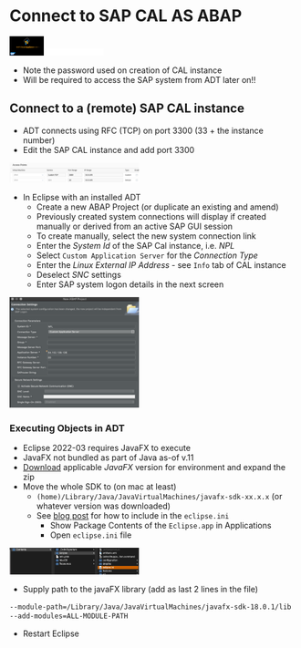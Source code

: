 # Connect to SAP CAL AS ABAP

<img src="https://github.com/aawa69/Notes/blob/main/SAP/Dev_Setup/Eclipse/images/sapcalimg.png" width="12%">

<img src="https://github.com/aawa69/Notes/blob/main/SAP/Dev_Setup/Eclipse/images/caution.svg" width="20%">

- Note the password used on creation of CAL instance
- Will be required to access the SAP system from ADT later on!!

## Connect to a (remote) SAP CAL instance

- ADT connects using RFC (TCP) on port 3300 (33 + the instance number)
- Edit the SAP CAL instance and add port 3300

<img src="https://github.com/aawa69/Notes/blob/main/SAP/Dev_Setup/Eclipse/images/port3300.png" width="45%">
  
- In Eclipse with an installed ADT
  - Create a new ABAP Project (or duplicate an existing and amend)
  - Previously created system connections will display if created manually or derived from an active SAP GUI session
  - To create manually, select the new system connection link
  - Enter the _System Id_ of the SAP Cal instance, i.e. *_NPL_*
  - Select `Custom Application Server` for the _Connection Type_
  - Enter the _Linux External IP Address_ - see `Info` tab of CAL instance
  - Deselect _SNC_ settings
  - Enter SAP system logon details in the next screen

<img src="https://github.com/aawa69/Notes/blob/main/SAP/Dev_Setup/Eclipse/images/abapprojectconnectionsettings.png" width="45%">

### Executing Objects in ADT

- Eclipse 2022-03 requires JavaFX to execute
- JavaFX not bundled as part of Java as-of v.11
- [Download](https://openjfx.io/) applicable _JavaFX_ version for environment and expand the zip
- Move the whole SDK to (on mac at least)
  - `(home)/Library/Java/JavaVirtualMachines/javafx-sdk-xx.x.x` (or whatever version was downloaded)
  - See [blog post](https://answers.sap.com/questions/12960323/javafx-13-and-eclipse.html) for how to include in the `eclipse.ini`
    - Show Package Contents of the `Eclipse.app` in Applications
    - Open `eclipse.ini` file
  
<img src="https://github.com/aawa69/Notes/blob/main/SAP/Dev_Setup/Eclipse/images/eclipseini.png" width="45%">

- Supply path to the javaFX library (add as last 2 lines in the file)

```bash
--module-path=/Library/Java/JavaVirtualMachines/javafx-sdk-18.0.1/lib
--add-modules=ALL-MODULE-PATH
```

- Restart Eclipse
